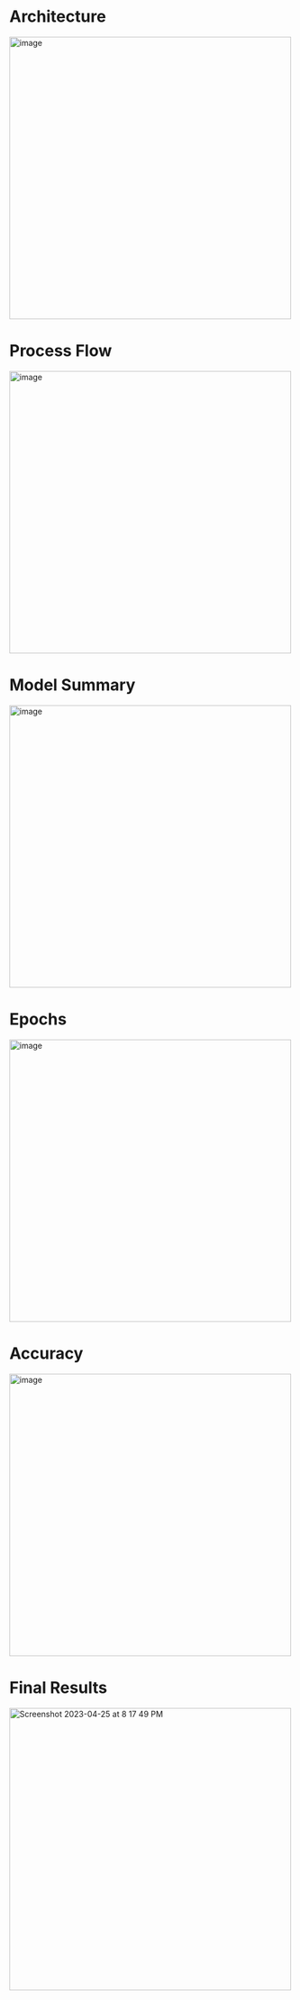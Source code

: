 # Architecture
<img width="500" alt="image" src="https://user-images.githubusercontent.com/86486466/234442032-1b40ef6f-a067-4993-9fb4-2e544b019397.png">

# Process Flow
<img width="500" alt="image" src="https://user-images.githubusercontent.com/86486466/234442131-95885e99-c43b-4b31-81b5-49f7bc16e823.png">

# Model Summary
<img width="500" alt="image" src="https://user-images.githubusercontent.com/86486466/234442359-115f07d9-6de6-4c93-b61a-9d0f87598331.png">

# Epochs
<img width="500" alt="image" src="https://user-images.githubusercontent.com/86486466/234442412-ad5d6636-6eb0-4edf-a180-f7d15851854b.png">

# Accuracy
<img width="500" alt="image" src="https://user-images.githubusercontent.com/86486466/234442464-d95a9c80-6bce-417d-a986-4e74c4f69230.png">

# Final Results
<img width="500" alt="Screenshot 2023-04-25 at 8 17 49 PM" src="https://user-images.githubusercontent.com/86486466/234441732-36f1f6ca-57e9-41ed-b620-5c3da7a1308d.png">

